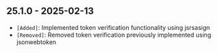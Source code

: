 ## 25.1.0 - 2025-02-13 ##

- `[Added]`: Implemented token verification functionality using jsrsasign
- `[Removed]`: Removed token verification previously implemented using jsonwebtoken